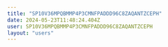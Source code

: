 ```yaml
---
title: "SP10V36MPQBMMP4P3CMNFPADDD96C8ZAQANTZCEPH"
date: 2024-05-23T11:48:24.404Z
user: SP10V36MPQBMMP4P3CMNFPADDD96C8ZAQANTZCEPH
layout: "users"
---
```

    